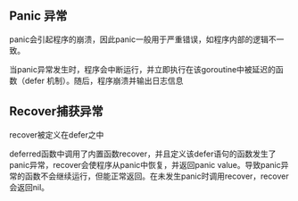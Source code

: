 ## Panic 异常

panic会引起程序的崩溃，因此panic一般用于严重错误，如程序内部的逻辑不一致。

当panic异常发生时，程序会中断运行，并立即执行在该goroutine中被延迟的函数（defer 机制）。随后，程序崩溃并输出日志信息





## Recover捕获异常

recover被定义在defer之中



deferred函数中调用了内置函数recover，并且定义该defer语句的函数发生了panic异常，recover会使程序从panic中恢复，并返回panic value。导致panic异常的函数不会继续运行，但能正常返回。在未发生panic时调用recover，recover会返回nil。